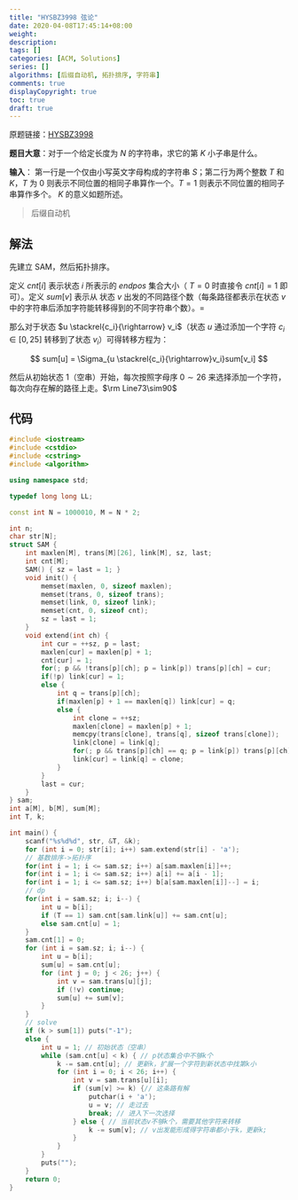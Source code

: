 ```yaml
---
title: "HYSBZ3998 弦论"
date: 2020-04-08T17:45:14+08:00
weight: 
description:
tags: []
categories: [ACM, Solutions]
series: []
algorithms: [后缀自动机, 拓扑排序, 字符串]
comments: true
displayCopyright: true
toc: true
draft: true
---
```


原题链接：[HYSBZ3998](http://www.lydsy.com/JudgeOnline/problem.php?id=3998)

**题目大意**：对于一个给定长度为 $N$ 的字符串，求它的第 $K$ 小子串是什么。

**输入**： 第一行是一个仅由小写英文字母构成的字符串 $S$；第二行为两个整数 $T$ 和 $K$，$T$ 为 $0$ 则表示不同位置的相同子串算作一个。$T=1$ 则表示不同位置的相同子串算作多个。 $K$ 的意义如题所述。

<!--more-->

> 后缀自动机

## 解法

先建立 SAM，然后拓扑排序。

定义 $cnt[i]$ 表示状态 $i$ 所表示的 $endpos$ 集合大小（ $T=0$ 时直接令 $cnt[i]=1$ 即可）。定义 $sum[v]$ 表示从 状态 $v$ 出发的不同路径个数（每条路径都表示在状态 $v$ 中的字符串后添加字符能转移得到的不同字符串个数）。=

那么对于状态 $u \stackrel{c_i}{\rightarrow} v_i$（状态 $u$ 通过添加一个字符 $c_i\in[0,25]$ 转移到了状态 $v_i$）可得转移方程为：

<div>

$$
sum[u] = \Sigma_{u \stackrel{c_i}{\rightarrow}v_i}sum[v_i]
$$

</div>

然后从初始状态 $1$（空串）开始，每次按照字母序 $0\sim 26$ 来选择添加一个字符，每次向存在解的路径上走。$\rm Line73\sim90$

## 代码

```cpp
#include <iostream>
#include <cstdio>
#include <cstring>
#include <algorithm>

using namespace std;

typedef long long LL;

const int N = 1000010, M = N * 2;

int n;
char str[N];
struct SAM {
    int maxlen[M], trans[M][26], link[M], sz, last;
    int cnt[M];
    SAM() { sz = last = 1; }
    void init() {
        memset(maxlen, 0, sizeof maxlen);
        memset(trans, 0, sizeof trans);
        memset(link, 0, sizeof link);
        memset(cnt, 0, sizeof cnt);
        sz = last = 1;
    }
    void extend(int ch) {
        int cur = ++sz, p = last;
        maxlen[cur] = maxlen[p] + 1;
        cnt[cur] = 1;
        for(; p && !trans[p][ch]; p = link[p]) trans[p][ch] = cur;
        if(!p) link[cur] = 1;
        else {
            int q = trans[p][ch];
            if(maxlen[p] + 1 == maxlen[q]) link[cur] = q;
            else {
                int clone = ++sz;
                maxlen[clone] = maxlen[p] + 1;
                memcpy(trans[clone], trans[q], sizeof trans[clone]);
                link[clone] = link[q];
                for(; p && trans[p][ch] == q; p = link[p]) trans[p][ch] = clone;
                link[cur] = link[q] = clone;
            }
        }
        last = cur;
    }
} sam;
int a[M], b[M], sum[M];
int T, k;

int main() {
    scanf("%s%d%d", str, &T, &k);
    for (int i = 0; str[i]; i++) sam.extend(str[i] - 'a');
   	// 基数排序->拓扑序
    for(int i = 1; i <= sam.sz; i++) a[sam.maxlen[i]]++;
    for(int i = 1; i <= sam.sz; i++) a[i] += a[i - 1];
    for(int i = 1; i <= sam.sz; i++) b[a[sam.maxlen[i]]--] = i;
    // dp 
    for(int i = sam.sz; i; i--) {
        int u = b[i];
        if (T == 1) sam.cnt[sam.link[u]] += sam.cnt[u];
        else sam.cnt[u] = 1;
    }
    sam.cnt[1] = 0;
    for (int i = sam.sz; i; i--) {
        int u = b[i];
        sum[u] = sam.cnt[u];
        for (int j = 0; j < 26; j++) {
            int v = sam.trans[u][j];
            if (!v) continue;
            sum[u] += sum[v];
        }
    }
    // solve
    if (k > sum[1]) puts("-1");
    else {
        int u = 1; // 初始状态（空串）
        while (sam.cnt[u] < k) { // p状态集合中不够k个
            k -= sam.cnt[u]; // 更新k，扩展一个字符到新状态中找第k小
            for (int i = 0; i < 26; i++) {
                int v = sam.trans[u][i];
                if (sum[v] >= k) {// 这条路有解
                    putchar(i + 'a');
                    u = v; // 走过去
                    break; // 进入下一次选择
                } else { // 当前状态v不够k个，需要其他字符来转移
                    k -= sum[v]; // v出发能形成得字符串都小于k，更新k;
                }
            }
        }
        puts("");
    }
    return 0;
}
```

